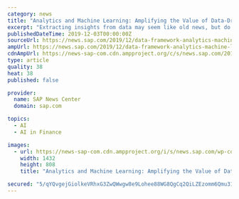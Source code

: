 ```yaml
---
category: news
title: "Analytics and Machine Learning: Amplifying the Value of Data-Driven Transformation"
excerpt: "Extracting insights from data may seem like old news, but do not get too comfortable. Machine learning and other advanced analytics technologies are set to bring an unprecedented impact on how real-time, contextual data is used business-wide. Get ready for ..."
publishedDateTime: 2019-12-03T00:00:00Z
sourceUrl: https://news.sap.com/2019/12/data-framework-analytics-machine-learning-transformation/
ampUrl: https://news.sap.com/2019/12/data-framework-analytics-machine-learning-transformation/amp/
cdnAmpUrl: https://news-sap-com.cdn.ampproject.org/c/s/news.sap.com/2019/12/data-framework-analytics-machine-learning-transformation/amp/
type: article
quality: 38
heat: 38
published: false

provider:
  name: SAP News Center
  domain: sap.com

topics:
  - AI
  - AI in Finance

images:
  - url: https://news-sap-com.cdn.ampproject.org/i/s/news.sap.com/wp-content/blogs.dir/1/files/POC_F.jpg
    width: 1432
    height: 808
    title: "Analytics and Machine Learning: Amplifying the Value of Data-Driven Transformation"

secured: "5/qYQvgejGiolkeVRhxG3ZwQWwgw8e9Lohee88WG8QgCq2QiLZEzomm6Qmu31LVB6tIQk7IaqbbfYhqRp+6W+ER/c6neotXSRezFnvWqzsnGaXksQqBfjI+IlBkcMcjnpOiBZBWR9dREFQPTK0P110C9/FanQ/ELgrhdfenoZLqcJFufhNbqX1FhFmQ9b1vygHyPjZLZS85mb25aNuLmzhA3tpKXTmIte/PlC5Aybwq629BldKV6iAir0cvoRU4J9dt86dqhIbvfGmYiRRJuGw==;pc2Zc06HBoCrh4btKH1xag=="
---
```


